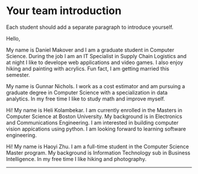 # Your team introduction 
 Each student should add a separate paragraph to introduce yourself. 

Hello,

My name is Daniel Makover and I am a graduate student in Computer Science. During the job I am an IT Specialist in Supply Chain Logistics and at night I like to develope web applications and video games. I also enjoy hiking and painting with acrylics. Fun fact, I am getting married this semester. 

My name is Gunnar Nichols. I work as a cost estimator and am pursuing a graduate degree in Computer Science with a specialization in data analytics. In my free time I like to study math and improve myself.  


Hi! My name is Heli Kolambekar. I am currently enrolled in the Masters in Computer Science at Boston University. My background is in Electronics and Communications Engineering. I am interested in building computer vision appications using python. I am looking forward to learning software engineering.

Hi! My name is Haoyi Zhu. I am a full-time student in the Computer Science Master program. My background is Information Technology sub in Business Intelligence. In my free time I like hiking and photography.
********